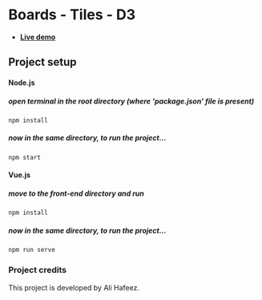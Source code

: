 ﻿# Boards - Tiles - D3

- [**Live demo**](https://board-ac1a6.web.app/)


## Project setup

#### Node.js

##### open terminal in the root directory (where 'package.json' file is present)
```
npm install
```

##### now in the same directory, to run the project...
```
npm start
```

#### Vue.js

##### move to the front-end directory and run
```
npm install
```

##### now in the same directory, to run the project...
```
npm run serve
```

### Project credits

This project is developed by Ali Hafeez.
